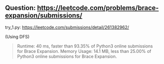 Question: https://leetcode.com/problems/brace-expansion/submissions/
---
try_1.py: https://leetcode.com/submissions/detail/261382962/

(Using DFS)

> Runtime: 40 ms, faster than 93.35% of Python3 online submissions for Brace Expansion.
> Memory Usage: 14.1 MB, less than 25.00% of Python3 online submissions for Brace Expansion.
